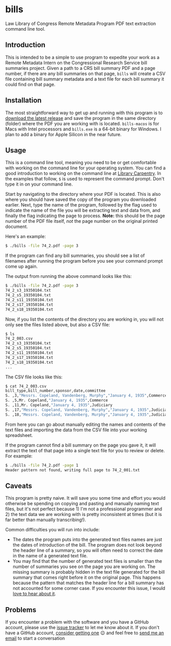 # bills

Law Library of Congress Remote Metadata Program PDF text extraction command line tool.

## Introduction

This is intended to be a simple to use program to expedite your work as a Remote Metadata Intern on the Congressional Research Service bill summaries project. Given a path to a CRS bill summary PDF and a page number, if there are any bill summaries on that page, `bills` will create a CSV file containing bill summary metadata and a text file for each bill summary it could find on that page.

## Installation

The most straightforward way to get up and running with this program is to [download the latest release](https://github.com/blackerby/bills/releases/tag/v0.0.1-alpha) and save the program in the same directory (folder) where the PDF you are working with is located. `bills-macos` is for Macs with Intel processors and `bills.exe` is a 64-bit binary for Windows. I plan to add a binary for Apple Silicon in the near future.

## Usage

This is a command line tool, meaning you need to be or get comfortable with working on the command line for your operating system. You can find a good introduction to working on the command line at [Library Carpentry](https://librarycarpentry.org/lc-shell/). In the examples that follow, `$` is used to represent the command prompt. Don't type it in on your command line.

Start by navigating to the directory where your PDF is located. This is also where you should have saved the copy of the program you downloaded earlier. Next, type the name of the program, followed by the flag used to indicate the name of the file you will be extracting text and data from, and finally the flag indicating the page to process. **Note:** this should be the page number of the PDF file itself, _not_ the page number on the original printed document.

Here's an example:

```bash
$ ./bills -file 74_2.pdf -page 3
```

If the program can find any bill summaries, you should see a list of filenames after running the program before you see your command prompt come up again.

The output from running the above command looks like this:

```bash
$ ./bills -file 74_2.pdf -page 3
74_2_s3_19350104.txt
74_2_s5_19350104.txt
74_2_s11_19350104.txt
74_2_s17_19350104.txt
74_2_s18_19350104.txt
```

Now, if you list the contents of the directory you are working in, you will not only see the files listed above, but also a CSV file:

```bash
$ ls
74_2_003.csv
74_2_s3_19350104.txt
74_2_s5_19350104.txt
74_2_s11_19350104.txt
74_2_s17_19350104.txt
74_2_s18_19350104.txt
...
```

The CSV file looks like this:

```bash
$ cat 74_2_003.csv
bill_type,bill_number,sponsor,date,committee
S. ,3,"Messrs. Copeland, Vandenberg, Murphy","January 4, 1935",Commerce
S. ,5,Mr. Copeland,"January 4, 1935",Commerce
S. ,11,Mr. Copeland,"January 4, 1935",Judiciary
S. ,17,"Messrs. Copeland, Vandenberg, Murphy","January 4, 1935",Judiciary
S. ,18,"Messrs. Copeland, Vandenberg, Murphy","January 4, 1935",Judiciary
```

From here you can go about manually editing the names and contents of the text files and importing the data from the CSV file into your working spreadsheet.

If the program cannot find a bill summary on the page you gave it, it will extract the text of that page into a single text file for you to review or delete. For example:

```bash
$ ./bills -file 74_2.pdf -page 1
Header pattern not found, writing full page to 74_2_001.txt
```

## Caveats

This program is pretty naive. It will save you some time and effort you would otherwise be spending on copying and pasting and manually naming text files, but it's not perfect because 1) I'm not a professional programmer and 2) the text data we are working with is pretty inconsistent at times (but it is far better than manually transcribing!).

Common difficulties you will run into include:

- The dates the program puts into the generated text files names are just the dates of introduction of the bill. The program does not look beyond the header line of a summary, so you will often need to correct the date in the name of a generated text file.
- You may find that the number of generated text files is smaller than the number of summaries you see on the page you are working on. The missing summary is probably hidden in the text file generated for the bill summary that comes right before it on the original page. This happens because the pattern that matches the header line for a bill summary has not accounted for some corner case. If you encounter this issue, I would [love to hear about it](mailto:wtblackerby@crimson.ua.edu).

## Problems

If you encounter a problem with the software and you have a GitHub account, please use the [issue tracker](https://github.com/blackerby/bills/issues) to let me know about it. If you don't have a GitHub account, [consider getting one](https://github.com/signup) 😉 and feel free to [send me an email](mailto:wtblackerby@crimson.ua.edu) to start a conversation
